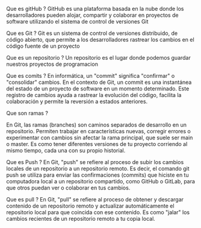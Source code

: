 Que es gitHub ?
GitHub es una plataforma basada en la nube donde los desarrolladores pueden alojar,
compartir y colaborar en proyectos de software utilizando el sistema de control de versiones Git

Que es Git ?
Git es un sistema de control de versiones distribuido, de código abierto,
que permite a los desarrolladores rastrear los cambios en el código fuente de un proyecto

Que es un repositorio ?
Un repositorio es el lugar donde podemos guardar nuestros proyectos de programacion

Que es comits ?
En informática, un "commit" significa "confirmar" o "consolidar" cambios. En el contexto de Git,
un commit es una instantánea del estado de un proyecto de software en un momento determinado.
Este registro de cambios ayuda a rastrear la evolución del código, facilita la colaboración y permite la reversión a estados anteriores. 

Que son ramas ?

En Git, las ramas (branches) son caminos separados de desarrollo en un repositorio. Permiten trabajar en características nuevas,
corregir errores o experimentar con cambios sin afectar la rama principal, que suele ser main o master. Es como tener diferentes
versiones de tu proyecto corriendo al mismo tiempo, cada una con su propio historial.

Que es Push ?
En Git, "push" se refiere al proceso de subir los cambios locales de un repositorio a un repositorio remoto. Es decir,
el comando git push se utiliza para enviar las confirmaciones (commits) que hiciste en tu computadora local a un repositorio compartido,
como GitHub o GitLab, para que otros puedan ver o colaborar en tus cambios. 

Que es pull ?
En Git, "pull" se refiere al proceso de obtener y descargar contenido de un repositorio remoto y actualizar automáticamente el repositorio
local para que coincida con ese contenido. Es como "jalar" los cambios recientes de un repositorio remoto a tu copia local. 
